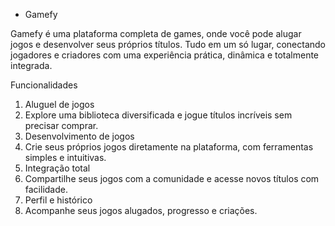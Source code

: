 * Gamefy

Gamefy é uma plataforma completa de games, onde você pode alugar jogos e desenvolver seus próprios títulos. Tudo em um só lugar, conectando jogadores e criadores com uma experiência prática, dinâmica e totalmente integrada.

Funcionalidades

1. Aluguel de jogos
2. Explore uma biblioteca diversificada e jogue títulos incríveis sem precisar comprar.
3. Desenvolvimento de jogos
4. Crie seus próprios jogos diretamente na plataforma, com ferramentas simples e intuitivas.
5. Integração total
6. Compartilhe seus jogos com a comunidade e acesse novos títulos com facilidade.
7. Perfil e histórico
8. Acompanhe seus jogos alugados, progresso e criações.
